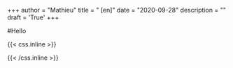 +++
author = "Mathieu"
title = " [en]"
date = "2020-09-28"
description = ""
draft = 'True'
+++

#Hello


{{< css.inline >}}
<style>
.canon { background: white; width: 100%; height: auto;}
</style>
{{< /css.inline >}}

